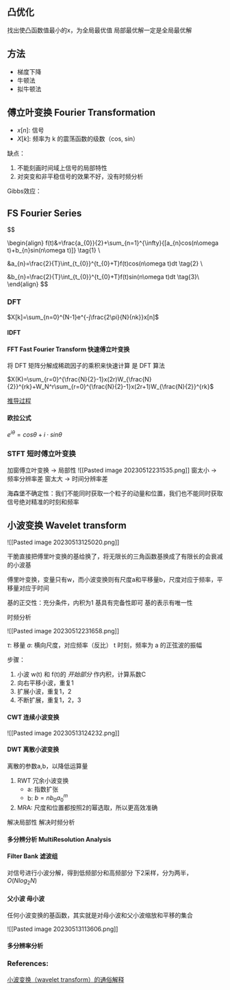 ## 凸优化
找出使凸函数值最小的x，为全局最优值
局部最优解一定是全局最优解

## 方法
* 梯度下降
* 牛顿法
* 拟牛顿法



## 傅立叶变换 Fourier Transformation
* $x[n]$: 信号
* $X[k]$: 频率为 k 的震荡函数的级数（cos, sin）

缺点：
1. 不能刻画时间域上信号的局部特性
2. 对突变和非平稳信号的效果不好，没有时频分析


Gibbs效应：



## FS Fourier Series
$$

\begin{align} f(t)&=\frac{a_{0}}{2}+\sum_{n=1}^{\infty}{[a_{n}cos(n\omega t)+b_{n}sin(n\omega t)]}  \tag{1}  \\

&a_{n}=\frac{2}{T}\int_{t_{0}}^{t_{0}+T}f(t)cos(n\omega t)dt \tag{2} \\ 
 
&b_{n}=\frac{2}{T}\int_{t_{0}}^{t_{0}+T}f(t)sin(n\omega t)dt \tag{3}\\ \end{align}
$$

### DFT
$X[k]=\sum_{n=0}^{N-1}e^{-j\frac{2\pi}{N}{nk}}x[n]$ 

#### IDFT

#### FFT Fast Fourier Transform 快速傅立叶变换
将 DFT 矩阵分解成稀疏因子的乘积来快速计算
是 DFT 算法

$X(K)=\sum_{r=0}^{\frac{N}{2}-1}x(2r)W_{\frac{N}{2}}^{rk}+W_N^r\sum_{r=0}^{\frac{N}{2}-1}x(2r+1)W_{\frac{N}{2}}^{rk}$

[推导过程](https://blog.csdn.net/enjoy_pascal/article/details/81478582)

#### 欧拉公式
$e^{i\theta}=cos\theta+i\cdot sin\theta$


### STFT 短时傅立叶变换
加窗傅立叶变换 -> 局部性
![[Pasted image 20230512231535.png]]
窗太小 -> 频率分辨率差
窗太大 -> 时间分辨率差


海森堡不确定性：我们不能同时获取一个粒子的动量和位置，我们也不能同时获取信号绝对精准的时刻和频率




## 小波变换 Wavelet transform

![[Pasted image 20230513125020.png]]


干脆直接把傅里叶变换的基给换了，将无限长的三角函数基换成了有限长的会衰减的小波基

傅里叶变换，变量只有w，而小波变换则有尺度a和平移量b，尺度对应于频率，平移量对应于时间


基的正交性：充分条件，内积为1
基具有完备性即可
基的表示有唯一性

时频分析

![[Pasted image 20230512231658.png]]

$\tau$: 移量
$a$: 横向尺度，对应频率（反比）
t 时刻，频率为 a 的正弦波的振幅

步骤：
1. 小波 w(t) 和 f(t)的 *开始部分* 作内积，计算系数C
2. 向右平移小波，重复1
3. 扩展小波，重复1，2
4. 不断扩展，重复1，2，3


#### CWT 连续小波变换
![[Pasted image 20230513124232.png]]

#### DWT 离散小波变换
离散的参数a,b，以降低运算量

1. RWT 冗余小波变换
	* a: 指数扩张
	* b: $b = nb_{0}a_{0}^{m}$
2. MRA: 尺度和位置都按照2的幂选取，所以更高效准确


解决局部性
解决时频分析

#### 多分辨分析 MultiResolution Analysis

#### Filter Bank 滤波组
对信号进行小波分解，得到低频部分和高频部分
下2采样，分为两半， $O(Nlog_{2}{N})$




#### 父小波 母小波
任何小波变换的基函数，其实就是对母小波和父小波缩放和平移的集合

![[Pasted image 20230513113606.png]]

#### 多分辨率分析

### References:
[小波变换（wavelet transform）的通俗解释](https://www.cnblogs.com/jfdwd/p/9249850.html)

